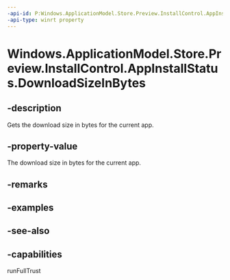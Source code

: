 ```yaml
---
-api-id: P:Windows.ApplicationModel.Store.Preview.InstallControl.AppInstallStatus.DownloadSizeInBytes
-api-type: winrt property
---
```


<!-- Property syntax
public ulong DownloadSizeInBytes { get; }
-->

# Windows.ApplicationModel.Store.Preview.InstallControl.AppInstallStatus.DownloadSizeInBytes

## -description
Gets the download size in bytes for the current app.

## -property-value
The download size in bytes for the current app.

## -remarks

## -examples

## -see-also

## -capabilities
runFullTrust
